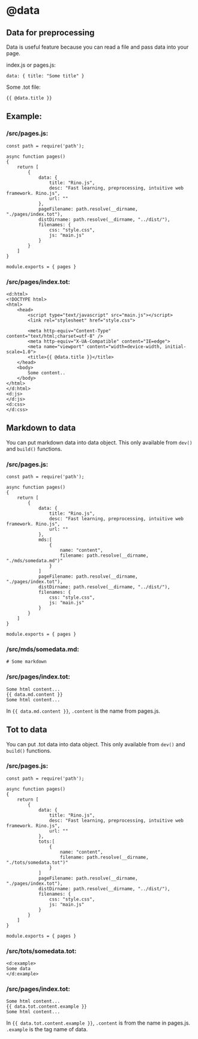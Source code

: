 # @data

## Data for preprocessing

Data is useful feature because you can read a file and pass data into your page.

index.js or pages.js:

```
data: { title: "Some title" }
```

Some .tot file:

```
{{ @data.title }}
```

## Example:

### /src/pages.js:

```
const path = require('path');

async function pages()
{
    return [
        {
            data: {
                title: "Rino.js",
                desc: "Fast learning, preprocessing, intuitive web framework. Rino.js",
                url: ""
            },
            pageFilename: path.resolve(__dirname, "./pages/index.tot"),
            distDirname: path.resolve(__dirname, "../dist/"),
            filenames: {
                css: "style.css",
                js: "main.js"
            }
        }
    ]
}

module.exports = { pages }
```

### /src/pages/index.tot:

```
<d:html>
<!DOCTYPE html>
<html>
    <head>
        <script type="text/javascript" src="main.js"></script>
        <link rel="stylesheet" href="style.css">

        <meta http-equiv="Content-Type" content="text/html;charset=utf-8" />
        <meta http-equiv="X-UA-Compatible" content="IE=edge">
        <meta name="viewport" content="width=device-width, initial-scale=1.0">
        <title>{{ @data.title }}</title>
    </head>
    <body>
        Some content..
    </body>
</html>
</d:html>
<d:js>
</d:js>
<d:css>
</d:css>
```

## Markdown to data

You can put markdown data into data object. This only available from `dev()` and `build()` functions.

### /src/pages.js:

```
const path = require('path');

async function pages()
{
    return [
        {
            data: {
                title: "Rino.js",
                desc: "Fast learning, preprocessing, intuitive web framework. Rino.js",
                url: ""
            },
            mds:[
                {
                    name: "content",
                    filename: path.resolve(__dirname, "./mds/somedata.md")"
                }
            ]
            pageFilename: path.resolve(__dirname, "./pages/index.tot"),
            distDirname: path.resolve(__dirname, "../dist/"),
            filenames: {
                css: "style.css",
                js: "main.js"
            }
        }
    ]
}

module.exports = { pages }
```

### /src/mds/somedata.md:

```
# Some markdown
```

### /src/pages/index.tot:

```
Some html content...
{{ data.md.content }}
Some html content...
```

In `{{ data.md.content }}`, `.content` is the name from pages.js.

## Tot to data

You can put .tot data into data object. This only available from `dev()` and `build()` functions.

### /src/pages.js:

```
const path = require('path');

async function pages()
{
    return [
        {
            data: {
                title: "Rino.js",
                desc: "Fast learning, preprocessing, intuitive web framework. Rino.js",
                url: ""
            },
            tots:[
                {
                    name: "content",
                    filename: path.resolve(__dirname, "./tots/somedata.tot")"
                }
            ]
            pageFilename: path.resolve(__dirname, "./pages/index.tot"),
            distDirname: path.resolve(__dirname, "../dist/"),
            filenames: {
                css: "style.css",
                js: "main.js"
            }
        }
    ]
}

module.exports = { pages }
```

### /src/tots/somedata.tot:

```
<d:example>
Some data
</d:example>
```

### /src/pages/index.tot:

```
Some html content...
{{ data.tot.content.example }}
Some html content...
```

In `{{ data.tot.content.example }}`, `.content` is from the name in pages.js. `.example` is the tag name of data.
